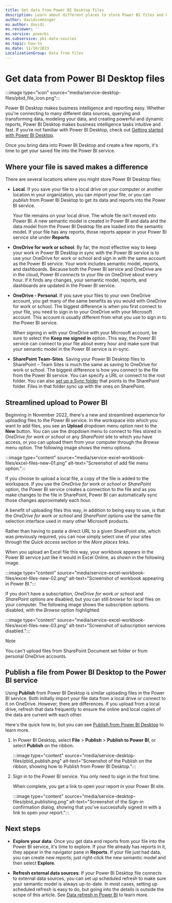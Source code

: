 ```yaml
---
title: Get data from Power BI Desktop files
description: Learn about different places to store Power BI files and how to get data and reports from Power BI Desktop into the Power BI service.
author: davidiseminger
ms.author: davidi
ms.reviewer: ''
ms.service: powerbi
ms.subservice: pbi-data-sources
ms.topic: how-to
ms.date: 11/10/2023
LocalizationGroup: Data from files
---
```

# Get data from Power BI Desktop files

:::image type="icon" source="media/service-desktop-files/pbid_file_icon.png":::

Power BI Desktop makes business intelligence and reporting easy. Whether you're connecting to many different data sources, querying and transforming data, modeling your data, and creating powerful and dynamic reports, Power BI Desktop makes business intelligence tasks intuitive and fast. If you're not familiar with Power BI Desktop, check out [Getting started with Power BI Desktop](../fundamentals/desktop-getting-started.md).

Once you bring data into Power BI Desktop and create a few reports, it's time to get your saved file into the Power BI service.

## Where your file is saved makes a difference

There are several locations where you might store Power BI Desktop files:

- **Local**. If you save your file to a local drive on your computer or another location in your organization, you can *import* your file, or you can *publish* from Power BI Desktop to get its data and reports into the Power BI service.

  Your file remains on your local drive. The whole file isn't moved into Power BI. A new semantic model is created in Power BI and data and the data model from the Power BI Desktop file are loaded into the semantic model. If your file has any reports, those reports appear in your Power BI service site under **Reports**.

- **OneDrive for work or school**. By far, the most effective way to keep your work in Power BI Desktop in sync with the Power BI service is to use your OneDrive for work or school and sign in with the same account as the Power BI service. Your work includes semantic model, reports, and dashboards. Because both the Power BI service and OneDrive are in the cloud, Power BI *connects* to your file on OneDrive about every hour. If it finds any changes, your semantic model, reports, and dashboards are updated in the Power BI service.

- **OneDrive - Personal**. If you save your files to your own OneDrive account, you get many of the same benefits as you would with OneDrive for work or school. The biggest difference is when you first connect to your file, you need to sign in to your OneDrive with your Microsoft account. This account is usually different from what you use to sign in to the Power BI service.

  When signing in with your OneDrive with your Microsoft account, be sure to select the **Keep me signed in** option. This way, the Power BI service can connect to your file about every hour and make sure that your semantic model in the Power BI service is in-sync.

- **SharePoint Team-Sites**. Saving your Power BI Desktop files to SharePoint – Team Sites is much the same as saving to OneDrive for work or school. The biggest difference is how you connect to the file from the Power BI service. You can specify a URL or connect to the root folder. You can also [set up a Sync folder](https://support.microsoft.com/office/sync-sharepoint-and-teams-files-with-the-onedrive-sync-app-6de9ede8-5b6e-4503-80b2-6190f3354a88) that points to the SharePoint folder. Files in that folder sync up with the ones on SharePoint.

## Streamlined upload to Power BI

Beginning in November 2022, there's a new and streamlined experience for uploading files to the Power BI service. In the workspace into which you want to add files, you see an **Upload** dropdown menu option next to the **New** button. You can use the dropdown menu to connect to files stored in *OneDrive for work or school* or any *SharePoint* site to which you have access, or you can upload them from your computer through the *Browse* menu option. The following image shows the menu options.

:::image type="content" source="media/service-excel-workbook-files/excel-files-new-01.png" alt-text="Screenshot of add file menu option.":::

If you choose to upload a local file, a copy of the file is added to the workspace. If you use the *OneDrive for work or school* or *SharePoint* option, the Power BI service creates a connection to the file and as you make changes to the file in SharePoint, Power BI can automatically sync those changes approximately each hour.

A benefit of uploading files this way, in addition to being easy to use, is that the *OneDrive for work or school* and *SharePoint* options use the same file selection interface used in many other Microsoft products.

Rather than having to paste a direct URL to a given SharePoint site, which was previously required, you can now simply select one of your sites through the *Quick access* section or the *More places* links.

When you upload an Excel file this way, your workbook appears in the Power BI service just like it would in Excel Online, as shown in the following image.

:::image type="content" source="media/service-excel-workbook-files/excel-files-new-02.png" alt-text="Screenshot of workbook appearing in Power BI.":::

If you don't have a subscription, *OneDrive for work or school* and *SharePoint* options are disabled, but you can still *browse* for local files on your computer. The following image shows the subscription options disabled, with the *Browse* option highlighted.

:::image type="content" source="media/service-excel-workbook-files/excel-files-new-03.png" alt-text="Screenshot of subscription services disabled.":::

> [!NOTE]
> You can't upload files from SharePoint Document set folder or from personal OneDrive accounts.

## Publish a file from Power BI Desktop to the Power BI service

Using **Publish** from Power BI Desktop is similar uploading files in the Power BI service. Both initially import your file data from a local drive or connect to it on OneDrive. However, there are differences. If you upload from a local drive, refresh that data frequently to ensure the online and local copies of the data are current with each other.

Here's the quick how to, but you can see [Publish from Power BI Desktop](../create-reports/desktop-upload-desktop-files.md) to learn more.

1. In Power BI Desktop, select **File** > **Publish** > **Publish to Power BI**, or select **Publish** on the ribbon.

   :::image type="content" source="media/service-desktop-files/pbid_publish.png" alt-text="Screenshot of the Publish on the ribbon, showing how to Publish from Power BI Desktop.":::

1. Sign in to the Power BI service. You only need to sign in the first time.

   When complete, you get a link to open your report in your Power BI site.

   :::image type="content" source="media/service-desktop-files/pbid_publishing.png" alt-text="Screenshot of the Sign-in confirmation dialog, showing that you've successfully signed in with a link to open your report.":::

## Next steps

- **Explore your data**: Once you get data and reports from your file into the Power BI service, it's time to explore. If your file already has reports in it, they appear in the navigator pane in **Reports**. If your file just had data, you can create new reports; just right-click the new semantic model and then select **Explore**.

- **Refresh external data sources**: If your Power BI Desktop file connects to external data sources, you can set up scheduled refresh to make sure your semantic model is always up-to-date. In most cases, setting up scheduled refresh is easy to do, but going into the details is outside the scope of this article. See [Data refresh in Power BI](refresh-data.md) to learn more.
